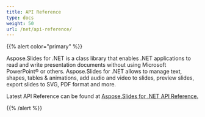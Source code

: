 ```yaml
---
title: API Reference
type: docs
weight: 50
url: /net/api-reference/
---
```


{{% alert color="primary" %}} 

Aspose.Slides for .NET is a class library that enables .NET applications to read and write presentation documents without using Microsoft PowerPoint® or others. Aspose.Slides for .NET allows to manage text, shapes, tables & animations, add audio and video to slides, preview slides, export slides to SVG, PDF format and more.

Latest API Reference can be found at [Aspose.Slides for .NET API Reference.](https://apireference.aspose.com/slides/net)

{{% /alert %}}
